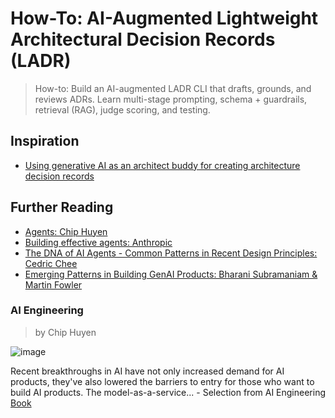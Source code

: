 # How-To: AI-Augmented Lightweight Architectural Decision Records (LADR)

> How-to: Build an AI-augmented LADR CLI that drafts, grounds, and reviews ADRs. Learn multi-stage prompting, schema + guardrails, retrieval (RAG), judge scoring, and testing.

## Inspiration

- [Using generative AI as an architect buddy for creating architecture decision records](https://handsonarchitects.com/blog/2025/using-generative-ai-as-architect-buddy-for-adrs/)

## Further Reading

- [Agents: Chip Huyen](https://huyenchip.com/2025/01/07/agents.html)
- [Building effective agents: Anthropic](https://www.anthropic.com/engineering/building-effective-agents)
- [The DNA of AI Agents - Common Patterns in Recent Design Principles: Cedric Chee](https://cedricchee.com/blog/the-dna-of-ai-agents/)
- [Emerging Patterns in Building GenAI Products: Bharani Subramaniam & Martin Fowler](https://martinfowler.com/articles/gen-ai-patterns/)

### AI Engineering

> by Chip Huyen

![image](https://www.oreilly.com/covers/urn:orm:book:9781098166298/100w/)

Recent breakthroughs in AI have not only increased demand for AI products, they've also lowered the barriers to entry for those who want to build AI products. The model-as-a-service... - Selection from AI Engineering [Book](https://www.oreilly.com/library/view/ai-engineering/9781098166298/)
